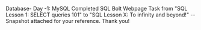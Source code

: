 Database- Day -1: MySQL
Completed SQL Bolt Webpage Task from "SQL Lesson 1: SELECT queries 101" to "SQL Lesson X: To infinity and beyond!" -- Snapshot attached for your reference.
Thank you!
